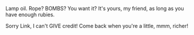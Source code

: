 Lamp oil. Rope? BOMBS? You want it? It's yours, my friend, as long as you have enough rubies.

Sorry Link, I can't GIVE credit! Come back when you're a little, mmm, richer!
